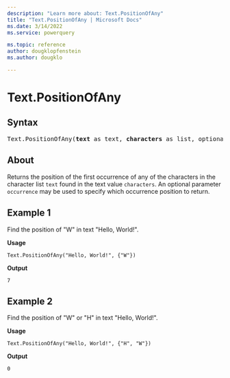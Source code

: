 ```yaml
---
description: "Learn more about: Text.PositionOfAny"
title: "Text.PositionOfAny | Microsoft Docs"
ms.date: 3/14/2022
ms.service: powerquery

ms.topic: reference
author: dougklopfenstein
ms.author: dougklo

---
```

# Text.PositionOfAny

## Syntax

<pre>
Text.PositionOfAny(<b>text</b> as text, <b>characters</b> as list, optional <b>occurrence</b> as nullable number) as any
</pre>
  
## About

Returns the position of the first occurrence of any of the characters in the character list `text` found in the text value `characters`. An optional parameter `occurrence` may be used to specify which occurrence position to return.

## Example 1

Find the position of "W" in text "Hello, World!".

**Usage**

```powerquery-m
Text.PositionOfAny("Hello, World!", {"W"})
```

**Output**

`7`

## Example 2

Find the position of "W" or "H" in text "Hello, World!".

**Usage**

```powerquery-m
Text.PositionOfAny("Hello, World!", {"H", "W"})
```

**Output**

`0`
